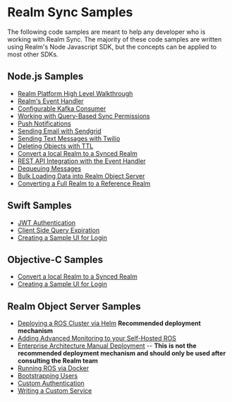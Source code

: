 # Realm Sync Samples

The following code samples are meant to help any developer who is working with Realm Sync. The majority of these code samples are written using Realm's Node Javascript SDK, but the concepts can be applied to most other SDKs. 

## Node.js Samples 

- [Realm Platform High Level Walkthrough](https://github.com/realm/realm-sync-samples/tree/master/17-RMP-walkthrough)
- [Realm's Event Handler](https://github.com/realm/realm-sync-samples/tree/master/20-EventHandler-TicTacToe-Game)
- [Configurable Kafka Consumer](https://github.com/realm/realm-sync-samples/tree/master/18-configurable-kafka-consumer)
- [Working with Query-Based Sync Permissions](https://github.com/realm/realm-sync-samples/tree/master/21-Permission)
- [Push Notifications](https://github.com/realm/realm-sync-samples/tree/master/01-push-notifications-with-one-signal)
- [Sending Email with Sendgrid](https://github.com/realm/realm-sync-samples/tree/master/02-sending-email-with-sendgrid)
- [Sending Text Messages with Twilio](https://github.com/realm/realm-sync-samples/tree/master/03-sending-text-messages-with-twilio)
- [Deleting Objects with TTL](https://github.com/realm/realm-sync-samples/tree/master/04-deleting-objects-with-ttl)
- [Convert a local Realm to a Synced Realm](https://github.com/realm/realm-sync-samples/tree/master/08-convert-a-local-realm-to-a-synced-realm)
- [REST API Integration with the Event Handler](https://github.com/realm/realm-sync-samples/tree/master/11-rest-api)
- [Dequeuing Messages](https://github.com/realm/realm-sync-samples/tree/master/12-dequeueing-messages)
- [Bulk Loading Data into Realm Object Server](https://github.com/realm/realm-sync-samples/tree/master/13-loading-sample-data)
- [Converting a Full Realm to a Reference Realm](https://github.com/realm/realm-sync-samples/tree/master/14-converting-realm-types)


## Swift Samples
- [JWT Authentication](https://github.com/realm/realm-sync-samples/tree/master/05-jwt-authentication)
- [Client Side Query Expiration](https://github.com/realm/realm-sync-samples/tree/master/06-client-side-query-expiration)
- [Creating a Sample UI for Login](https://github.com/realm/realm-sync-samples/blob/master/09-sample-ui-for-login/README.md)

## Objective-C Samples
- [Convert a local Realm to a Synced Realm](https://github.com/realm/realm-sync-samples/tree/master/08-convert-a-local-realm-to-a-synced-realm)
- [Creating a Sample UI for Login](https://github.com/realm/realm-sync-samples/blob/master/09-sample-ui-for-login/README.md)


## Realm Object Server Samples
- [Deploying a ROS Cluster via Helm](https://github.com/realm/realm-sync-samples/tree/master/16-helm) **Recommended deployment mechanism**
- [Adding Advanced Monitoring to your Self-Hosted ROS](https://github.com/realm/realm-sync-samples/tree/master/19-Advanced-Monitoring-Walkthrough)
- [Enterprise Architecture Manual Deployment](https://github.com/realm/realm-sync-samples/tree/master/06-client-side-query-expiration) -- **This is not the recommended deployment mechanism and should only be used after consulting the Realm team**
- [Running ROS via Docker](https://github.com/realm/realm-sync-samples/tree/master/15-running-ros-with-docker)
- [Bootstrapping Users](https://github.com/realm/realm-sync-samples/tree/master/21-bootstrap-users)
- [Custom Authentication](https://github.com/realm/realm-sync-samples/tree/master/22-custom-auth)
- [Writing a Custom Service](https://github.com/realm/realm-sync-samples/tree/master/23-custom-service)

